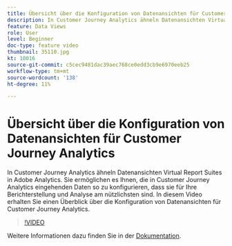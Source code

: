 ```yaml
---
title: Übersicht über die Konfiguration von Datenansichten für Customer Journey Analytics
description: In Customer Journey Analytics ähneln Datenansichten Virtual Report Suites in Adobe Analytics. Sie ermöglichen es Ihnen, die in Customer Journey Analytics eingehenden Daten so zu konfigurieren, dass sie für Ihre Berichterstellung und Analyse am nützlichsten sind. In diesem Video erhalten Sie einen Überblick über die Konfiguration von Datenansichten für Customer Journey Analytics.
feature: Data Views
role: User
level: Beginner
doc-type: feature video
thumbnail: 35110.jpg
kt: 10016
source-git-commit: c5cec9481dac39aec768ce0edd3cb9e6970eeb25
workflow-type: tm+mt
source-wordcount: '138'
ht-degree: 11%

---
```



# Übersicht über die Konfiguration von Datenansichten für Customer Journey Analytics

In Customer Journey Analytics ähneln Datenansichten Virtual Report Suites in Adobe Analytics. Sie ermöglichen es Ihnen, die in Customer Journey Analytics eingehenden Daten so zu konfigurieren, dass sie für Ihre Berichterstellung und Analyse am nützlichsten sind. In diesem Video erhalten Sie einen Überblick über die Konfiguration von Datenansichten für Customer Journey Analytics.

>[!VIDEO](https://video.tv.adobe.com/v/35110/?quality=12&learn=on)

Weitere Informationen dazu finden Sie in der [Dokumentation](https://experienceleague.adobe.com/docs/analytics-platform/using/cja-dataviews/data-views.html?lang=de).
